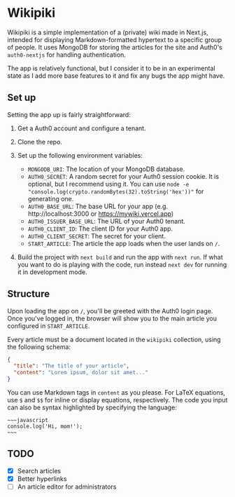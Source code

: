 # Wikipiki

Wikipiki is a simple implementation of a (private) wiki made in Next.js, intended for displaying Markdown-formatted hypertext to a specific group of people. It uses MongoDB for storing the articles for the site and Auth0's `auth0-nextjs` for handling authentication.

The app is relatively functional, but I consider it to be in an experimental state as I add more base features to it and fix any bugs the app might have.

## Set up

Setting the app up is fairly straightforward:

1. Get a Auth0 account and configure a tenant.
2. Clone the repo.
3. Set up the following environment variables:

   - `MONGODB_URI`: The location of your MongoDB database.
   - `AUTH0_SECRET`: A random secret for your Auth0 session cookie. It is optional, but I recommend using it. You can use `node -e "console.log(crypto.randomBytes(32).toString('hex'))"` for generating one.
   - `AUTH0_BASE_URL`: The base URL for your app (e.g. http://localhost:3000 or https://mywiki.vercel.app)
   - `AUTH0_ISSUER_BASE_URL`: The URL of your Auth0 tenant.
   - `AUTH0_CLIENT_ID`: The client ID for your Auth0 app.
   - `AUTH0_CLIENT_SECRET`: The secret for your client.
   - `START_ARTICLE`: The article the app loads when the user lands on `/`.

4. Build the project with `next build` and run the app with `next run`. If what you want to do is playing with the code, run instead `next dev` for running it in development mode.

## Structure

Upon loading the app on `/`, you'll be greeted with the Auth0 login page. Once you've logged in, the browser will show you to the main article you configured in `START_ARTICLE`.

Every article must be a document located in the `wikipiki` collection, using the following schema:

```json
{
  "title": "The title of your article",
  "content": "Lorem ipsum, dolor sit amet..."
}
```

You can use Markdown tags in `content` as you please. For LaTeX equations, use `$` and `$$` for inline or display equations, respectively. The code you input can also be syntax highlighted by specifying the language:

```
~~~javascript
console.log('Hi, mom!');
~~~
```

## TODO

- [x] Search articles
- [x] Better hyperlinks
- [ ] An article editor for administrators
